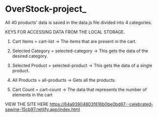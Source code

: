 # OverStock-project_

All 40 products' data is saved in the data.js file divided into 4 categories.

KEYS FOR ACCESSING DATA FROM THE LOCAL STORAGE.
1. Cart Items = cart-list -> The items that are present in the cart.

2. Selected Category = selected-category -> This gets the data of the desired category.

3. Selected Product = selected-product -> This gets the data of a single product.

4. All Products = all-products -> Gets all the products.

5. Cart Count = cart-count -> The data that represents the number of elements in the cart

VIEW THE SITE HERE
https://64a93904803f816b0be0bd67--celebrated-sawine-15cb97.netlify.app/index.html